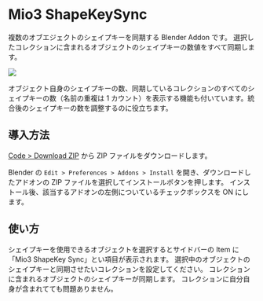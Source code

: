 # Mio3 ShapeKeySync

複数のオブエジェクトのシェイプキーを同期する Blender Addon です。
選択したコレクションに含まれるオブジェクトのシェイプキーの数値をすべて同期します。

![](https://github.com/mio3io/resources/raw/Mio3ShapekeySync/Mio3ShapekeySync2022-02-07%20020022.png)

オブジェクト自身のシェイプキーの数、同期しているコレクションのすべてのシェイプキーの数（名前の重複は 1 カウント）を表示する機能も付いています。統合後のシェイプキーの数を調整するのに役立ちます。

## 導入方法

[Code > Download ZIP](https://github.com/mio3io/Mio3ShapekeySync/archive/master.zip) から ZIP ファイルをダウンロードします。

Blender の `Edit > Preferences > Addons > Install` を開き、ダウンロードしたアドオンの ZIP ファイルを選択してインストールボタンを押します。
インストール後、該当するアドオンの左側についているチェックボックスを ON にします。

## 使い方

シェイプキーを使用できるオブジェクトを選択するとサイドバーの Item に「Mio3 ShapeKey Sync」とい項目が表示されます。
選択中のオブジェクトのシェイプキーと同期させたいコレクションを設定してください。
コレクションに含まれるオブジェクトのシェイプキーが同期します。
コレクションに自分自身が含まれてても問題ありません。
